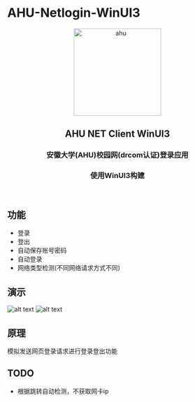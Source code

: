 # AHU-Netlogin-WinUI3
<p align="center">
<img src="https://github.com/MoeclubM/AHU-Netlogin-WinUI3/blob/main/Assets/logo.png?raw=true" width="200" alt="ahu"/>
</p>
<h2 align="center">AHU NET Client WinUI3</h2>
<h3 align="center">安徽大学(AHU)校园网(drcom认证)登录应用</h3>
<h3 align="center">使用WinUI3构建</h3>
<p align="center">
<img src="https://img.shields.io/github/v/release/MoeclubM/AHU-Netlogin-WinUI3" alt="">
<img src="https://img.shields.io/github/issues/MoeclubM/AHU-Netlogin-WinUI3?color=rgb%2877%20199%20166%29" alt="">
<img src="https://img.shields.io/github/downloads/MoeclubM/AHU-Netlogin-WinUI3/total?color=ea8f14&label=users" alt="">
<img src="https://img.shields.io/github/license/MoeclubM/AHU-Netlogin-WinUI3" alt="">
</p>


##  功能
- 登录
- 登出
- 自动保存账号密码
- 自动登录
- 网络类型检测(不同网络请求方式不同)

##  演示

![alt text](/readmeassets/244d1dda96903067f8db324581d4254d.png)
![alt text](/readmeassets/{68D2FD9D-4615-48AC-B717-BE2A7A08AC62}.png)

## 原理
模拟发送网页登录请求进行登录登出功能

## TODO
- 根据跳转自动检测，不获取网卡ip
